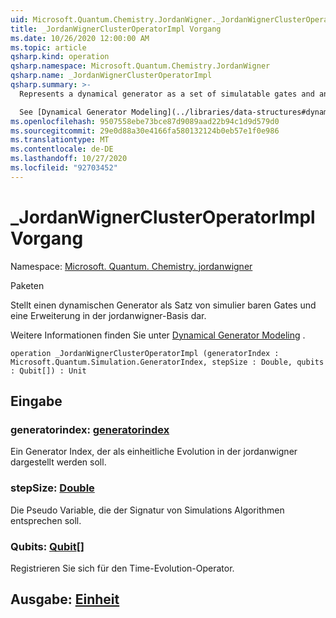 ```yaml
---
uid: Microsoft.Quantum.Chemistry.JordanWigner._JordanWignerClusterOperatorImpl
title: _JordanWignerClusterOperatorImpl Vorgang
ms.date: 10/26/2020 12:00:00 AM
ms.topic: article
qsharp.kind: operation
qsharp.namespace: Microsoft.Quantum.Chemistry.JordanWigner
qsharp.name: _JordanWignerClusterOperatorImpl
qsharp.summary: >-
  Represents a dynamical generator as a set of simulatable gates and an expansion in the JordanWigner basis.

  See [Dynamical Generator Modeling](../libraries/data-structures#dynamical-generator-modeling) for more details.
ms.openlocfilehash: 9507558ebe73bce87d9089aad22b94c1d9d579d0
ms.sourcegitcommit: 29e0d88a30e4166fa580132124b0eb57e1f0e986
ms.translationtype: MT
ms.contentlocale: de-DE
ms.lasthandoff: 10/27/2020
ms.locfileid: "92703452"
---
```

# <a name="_jordanwignerclusteroperatorimpl-operation"></a>_JordanWignerClusterOperatorImpl Vorgang

Namespace: [Microsoft. Quantum. Chemistry. jordanwigner](xref:Microsoft.Quantum.Chemistry.JordanWigner)

Paketen [](https://nuget.org/packages/)


Stellt einen dynamischen Generator als Satz von simulier baren Gates und eine Erweiterung in der jordanwigner-Basis dar.

Weitere Informationen finden Sie unter [Dynamical Generator Modeling](../libraries/data-structures#dynamical-generator-modeling) .

```qsharp
operation _JordanWignerClusterOperatorImpl (generatorIndex : Microsoft.Quantum.Simulation.GeneratorIndex, stepSize : Double, qubits : Qubit[]) : Unit
```


## <a name="input"></a>Eingabe

### <a name="generatorindex--generatorindex"></a>generatorindex: [generatorindex](xref:Microsoft.Quantum.Simulation.GeneratorIndex)

Ein Generator Index, der als einheitliche Evolution in der jordanwigner dargestellt werden soll.


### <a name="stepsize--double"></a>stepSize: [Double](xref:microsoft.quantum.lang-ref.double)

Die Pseudo Variable, die der Signatur von Simulations Algorithmen entsprechen soll.


### <a name="qubits--qubit"></a>Qubits: [Qubit](xref:microsoft.quantum.lang-ref.qubit)[]

Registrieren Sie sich für den Time-Evolution-Operator.



## <a name="output--unit"></a>Ausgabe: [Einheit](xref:microsoft.quantum.lang-ref.unit)


